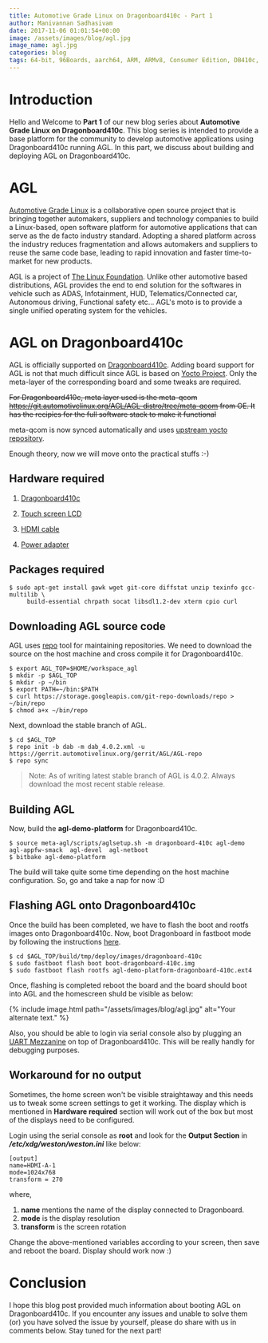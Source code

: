 ```yaml
---
title: Automotive Grade Linux on Dragonboard410c - Part 1
author: Manivannan Sadhasivam
date: 2017-11-06 01:01:54+00:00
image: /assets/images/blog/agl.jpg
image_name: agl.jpg
categories: blog
tags: 64-bit, 96Boards, aarch64, ARM, ARMv8, Consumer Edition, DB410c, dragonboard410c, Linaro, Linux, AGL, Automotive
---
```


# **Introduction**

Hello and Welcome to **Part 1** of our new blog series about **Automotive Grade Linux on Dragonboard410c**.
This blog series is intended to provide a base platform for the community to develop automotive applications
using Dragonboard410c running AGL. In this part, we discuss about building and deploying AGL on Dragonboard410c.

# **AGL**

[Automotive Grade Linux](https://www.automotivelinux.org/) is a collaborative open source project
that is bringing together automakers, suppliers and technology companies to build a Linux-based, open
software platform for automotive applications that can serve as the de facto industry standard.
Adopting a shared platform across the industry reduces fragmentation and allows automakers and
suppliers to reuse the same code base, leading to rapid innovation and faster time-to-market for
new products.

AGL is a project of [The Linux Foundation](https://www.linuxfoundation.org/). Unlike other automotive based
distributions, AGL provides the end to end solution for the softwares in vehicle such as ADAS, Infotainment,
HUD, Telematics/Connected car, Autonomous driving, Functional safety etc... AGL's moto is to provide a single
unified operating system for the vehicles.

# **AGL on Dragonboard410c**

AGL is officially supported on [Dragonboard410c](https://at.projects.genivi.org/jira/browse/GDP-226). Adding
board support for AGL is not that much difficult since AGL is based on [Yocto Project](https://www.yoctoproject.org/).
Only the meta-layer of the corresponding board and some tweaks are required.

~~For Dragonboard410c, meta layer used is the meta-qcom https://git.automotivelinux.org/AGL/AGL-distro/tree/meta-qcom from
OE. It has the recipies for the full software stack to make it functional~~

meta-qcom is now synced automatically and uses [upstream yocto repository](https://git.yoctoproject.org/cgit/cgit.cgi/meta-qcom/). 

Enough theory, now we will move onto the practical stuffs :-)

## **Hardware required**

  1. [Dragonboard410c](/product/dragonboard410c/)

  2. [Touch screen LCD](https://www.seeedstudio.com/Raspberry-Pi-HDMI-LCD-%287-inch%29-p-2763.html)

  3. [HDMI cable](https://www.seeedstudio.com/1.5M-HDMI-to-HDMI-male-lead-cable-p-1502.html)

  4. [Power adapter](https://www.96boards.org/product/power/)

## **Packages required**

```shell
$ sudo apt-get install gawk wget git-core diffstat unzip texinfo gcc-multilib \
     build-essential chrpath socat libsdl1.2-dev xterm cpio curl
```

## **Downloading AGL source code**

AGL uses [repo](https://source.android.com/source/using-repo) tool for maintaining repositories. We need to download
the source on the host machine and cross compile it for Dragonboard410c.

```shell
$ export AGL_TOP=$HOME/workspace_agl
$ mkdir -p $AGL_TOP
$ mkdir -p ~/bin
$ export PATH=~/bin:$PATH
$ curl https://storage.googleapis.com/git-repo-downloads/repo > ~/bin/repo
$ chmod a+x ~/bin/repo
```
Next, download the stable branch of AGL.

```shell
$ cd $AGL_TOP
$ repo init -b dab -m dab_4.0.2.xml -u https://gerrit.automotivelinux.org/gerrit/AGL/AGL-repo
$ repo sync
```
> Note: As of writing latest stable branch of AGL is 4.0.2. Always download the most recent stable release.

## **Building AGL**

Now, build the **agl-demo-platform** for Dragonboard410c.

```shell
$ source meta-agl/scripts/aglsetup.sh -m dragonboard-410c agl-demo  agl-appfw-smack  agl-devel  agl-netboot
$ bitbake agl-demo-platform
```

The build will take quite some time depending on the host machine configuration. So, go and take a nap for now :D

## **Flashing AGL onto Dragonboard410c**

Once the build has been completed, we have to flash the boot and rootfs images onto Dragonboard410c. Now, boot Dragonboard
in fastboot mode by following the instructions [here](https://www.96boards.org/documentation/consumer/dragonboard/dragonboard410c/installation/).

```shell
$ cd $AGL_TOP/build/tmp/deploy/images/dragonboard-410c
$ sudo fastboot flash boot boot-dragonboard-410c.img
$ sudo fastboot flash rootfs agl-demo-platform-dragonboard-410c.ext4
```
Once, flashing is completed reboot the board and the board should boot into AGL and the homescreen shuld be visible as below:

{% include image.html path="/assets/images/blog/agl.jpg" alt="Your alternate text." %}

Also, you should be able to login via serial console also by plugging an [UART Mezzanine](https://www.96boards.org/product/uartserial/)
on top of Dragonboard410c. This will be really handly for debugging purposes.

## **Workaround for no output**

Sometimes, the home screen won't be visible straightaway and this needs us to tweak some screen settings to get
it working. The display which is mentioned in **Hardware required** section will work out of the box but most
of the displays need to be configured.

Login using the serial console as **root** and look for the **Output Section** in ***/etc/xdg/weston/weston.ini***
like below:

```
[output]
name=HDMI-A-1
mode=1024x768
transform = 270
```
where,

1. **name** mentions the name of the display connected to Dragonboard.
2. **mode** is the display resolution
3. **transform** is the screen rotation

Change the above-mentioned variables according to your screen, then save and reboot the board. Display should work now :)

# **Conclusion**

I hope this blog post provided much information about booting AGL on Dragonboard410c. If you encounter any issues and unable to solve them (or) you have solved the issue by yourself, please do share with us in comments below. Stay tuned
for the next part!
